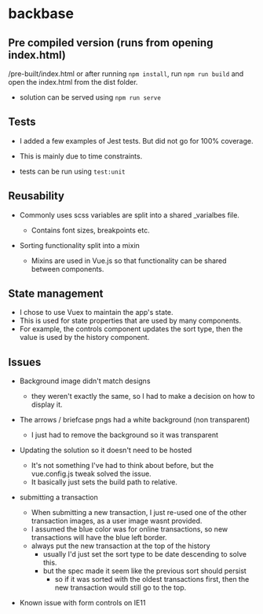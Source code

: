 # backbase

## Pre compiled version (runs from opening index.html)

/pre-built/index.html
or
after running `npm install`,
run `npm run build` and open the index.html from the dist folder.

- solution can be served using `npm run serve`

## Tests

- I added a few examples of Jest tests. But did not go for 100% coverage.
- This is mainly due to time constraints.

- tests can be run using `test:unit`

## Reusability

- Commonly uses scss variables are split into a shared \_varialbes file.

  - Contains font sizes, breakpoints etc.

- Sorting functionality split into a mixin
  - Mixins are used in Vue.js so that functionality can be shared between components.

## State management

- I chose to use Vuex to maintain the app's state.
- This is used for state properties that are used by many components.
- For example, the controls component updates the sort type, then the value is used by the history component.

## Issues

- Background image didn't match designs

  - they weren't exactly the same, so I had to make a decision on how to display it.

- The arrows / briefcase pngs had a white background (non transparent)

  - I just had to remove the background so it was transparent

- Updating the solution so it doesn't need to be hosted

  - It's not something I've had to think about before, but the vue.config.js tweak solved the issue.
  - It basically just sets the build path to relative.

- submitting a transaction

  - When submitting a new transaction, I just re-used one of the other transaction images, as a user image wasnt provided.
  - I assumed the blue color was for online transactions, so new transactions will have the blue left border.
  - always put the new transaction at the top of the history
    - usually I'd just set the sort type to be date descending to solve this.
    - but the spec made it seem like the previous sort should persist
      - so if it was sorted with the oldest transactions first, then the new transaction would still go to the top.

- Known issue with form controls on IE11
